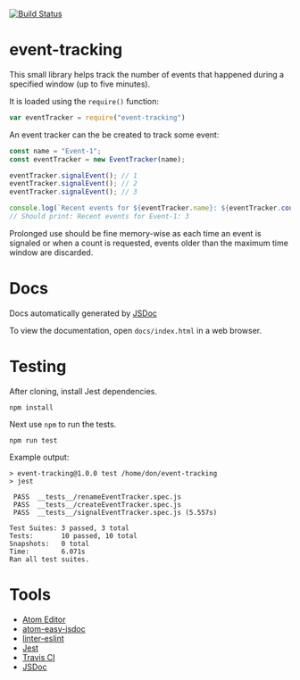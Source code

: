 [![Build Status](https://travis-ci.org/bright-crucible/event-tracking.svg?branch=master)](https://travis-ci.org/bright-crucible/event-tracking)
# event-tracking

This small library helps track the number of events that happened during a specified window (up to five minutes).

It is loaded using the `require()` function:

```js
var eventTracker = require("event-tracking")
```

An event tracker can the be created to track some event:

```js
const name = "Event-1";
const eventTracker = new EventTracker(name);

eventTracker.signalEvent(); // 1
eventTracker.signalEvent(); // 2
eventTracker.signalEvent(); // 3

console.log(`Recent events for ${eventTracker.name}: ${eventTracker.count()}`);
// Should print: Recent events for Event-1: 3
```

Prolonged use should be fine memory-wise as each time an event is signaled or when a count is requested, events older than the maximum time window are discarded.

# Docs

Docs automatically generated by [JSDoc](https://jsdoc.app/)

To view the documentation, open `docs/index.html` in a web browser.

# Testing

After cloning, install Jest dependencies.
```
npm install
```

Next use `npm` to run the tests.
```
npm run test
```
Example output:
```
> event-tracking@1.0.0 test /home/don/event-tracking
> jest

 PASS  __tests__/renameEventTracker.spec.js
 PASS  __tests__/createEventTracker.spec.js
 PASS  __tests__/signalEventTracker.spec.js (5.557s)

Test Suites: 3 passed, 3 total
Tests:       10 passed, 10 total
Snapshots:   0 total
Time:        6.071s
Ran all test suites.
```

# Tools

* [Atom Editor](https://atom.io/)
* [atom-easy-jsdoc](https://atom.io/packages/atom-easy-jsdoc)
* [linter-eslint](https://atom.io/packages/linter-eslint)
* [Jest](https://jestjs.io/)
* [Travis CI](https://travis-ci.org/)
* [JSDoc](https://jsdoc.app/)
